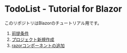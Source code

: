 # TodoList - Tutorial for Blazor

このリポジトリはBlazorのチュートリアル用です。

1. [前提条件](docs/0000prerequisites.md)
1. [プロジェクト新規作成](docs/0001newproject.md)
1. [razorコンポーネントの追加](docs/0002addrazorcomponent.md)
